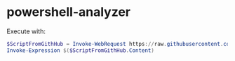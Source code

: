 # powershell-analyzer

Execute with:
```powershell
$ScriptFromGithHub = Invoke-WebRequest https://raw.githubusercontent.com/tomarbuthnot/Run-PowerShell-Directly-From-GitHub/master/Run-FromGitHub-SamplePowerShell.ps1
Invoke-Expression $($ScriptFromGithHub.Content)
```